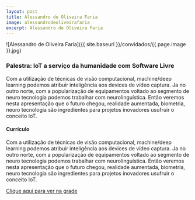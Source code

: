 ```yaml
---
layout: post
title: Alessandro de Oliveira Faria
image: alessandrodeoliveirafaria
excerpt: Alessandro de Oliveira Faria
---
```

![Alessandro de Oliveira Faria]({{ site.baseurl }}/convidados/{{ page.image }}.jpg)


### Palestra: IoT a serviço da humanidade com Software Livre

Com a utilização de técnicas de visão computacional, machine/deep learning podemos atribuir inteligência aos devices de vídeo captura. Ja no outro norte, com a popularização de equipamentos voltado ao segmento de neuro tecnologia podemos trabalhar com neurolinguística. Então veremos nesta apresentação que o futuro chegou, realidade aumentada, biometria, neuro tecnologia são ingredientes para projetos inovadores usufruir o conceito IoT.

#### Currículo
Com a utilização de técnicas de visão computacional, machine/deep learning podemos atribuir inteligência aos devices de vídeo captura. Ja no outro norte, com a popularização de equipamentos voltado ao segmento de neuro tecnologia podemos trabalhar com neurolinguística. Então veremos nesta apresentação que o futuro chegou, realidade aumentada, biometria, neuro tecnologia são ingredientes para projetos inovadores usufruir o conceito IoT.

[Clique aqui para ver na grade](http://sistema.ftsl.org.br/ftsl9/grade/detail.html?pid=238)

